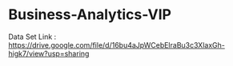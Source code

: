 # Business-Analytics-VIP

Data Set Link : https://drive.google.com/file/d/16bu4aJpWCebElraBu3c3XlaxGh-higk7/view?usp=sharing

